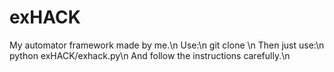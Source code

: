 # exHACK
My automator framework made by me.\n
Use:\n
git clone \n
Then just use:\n
python exHACK/exhack.py\n
And follow the instructions carefully.\n
